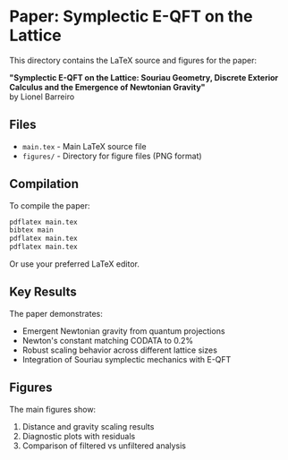 # Paper: Symplectic E-QFT on the Lattice

This directory contains the LaTeX source and figures for the paper:

**"Symplectic E-QFT on the Lattice: Souriau Geometry, Discrete Exterior Calculus and the Emergence of Newtonian Gravity"**  
by Lionel Barreiro

## Files

- `main.tex` - Main LaTeX source file
- `figures/` - Directory for figure files (PNG format)

## Compilation

To compile the paper:

```bash
pdflatex main.tex
bibtex main
pdflatex main.tex
pdflatex main.tex
```

Or use your preferred LaTeX editor.

## Key Results

The paper demonstrates:
- Emergent Newtonian gravity from quantum projections
- Newton's constant matching CODATA to 0.2%
- Robust scaling behavior across different lattice sizes
- Integration of Souriau symplectic mechanics with E-QFT

## Figures

The main figures show:
1. Distance and gravity scaling results
2. Diagnostic plots with residuals
3. Comparison of filtered vs unfiltered analysis